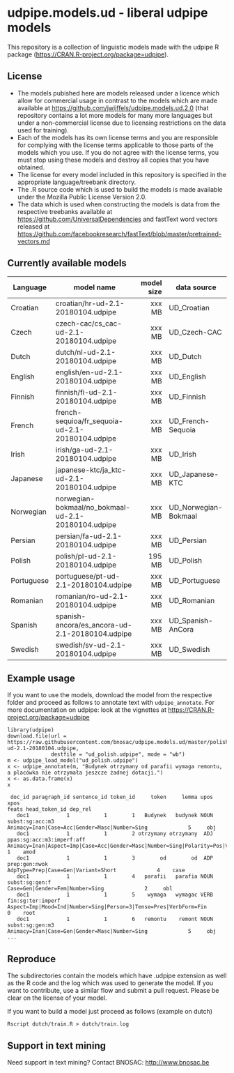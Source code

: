 # udpipe.models.ud - liberal udpipe models

This repository is a collection of linguistic models made with the udpipe R package (https://CRAN.R-project.org/package=udpipe). 

## License

- The models pubished here are models released under a licence which allow for commercial usage in contrast to the models which are made available at https://github.com/jwijffels/udpipe.models.ud.2.0 (that repository contains a lot more models for many more languages but under a non-commercial license due to licensing restrictions on the data used for training).
- Each of the models has its own license terms and you are responsible for complying with the license terms applicable to those parts of the models which you use. If you do not agree with the license terms, you must stop using these models and destroy all copies that you have obtained.
- The license for every model included in this repository is specified in the appropriate language/treebank directory. 
- The .R source code which is used to build the models is made available under the Mozilla Public License Version 2.0.
- The data which is used when constructing the models is data from the respective treebanks available at https://github.com/UniversalDependencies and fastText word vectors released at https://github.com/facebookresearch/fastText/blob/master/pretrained-vectors.md

## Currently available models

| Language        | model name                                          | model size  | data source          |
| ----------------|-----------------------------------------------------| -----------:| ---------------------|
| Croatian        | croatian/hr-ud-2.1-20180104.udpipe                  | xxx MB      | UD_Croatian          |
| Czech           | czech-cac/cs_cac-ud-2.1-20180104.udpipe             | xxx MB      | UD_Czech-CAC         |
| Dutch           | dutch/nl-ud-2.1-20180104.udpipe                     | xxx MB      | UD_Dutch             |
| English         | english/en-ud-2.1-20180104.udpipe                   | xxx MB      | UD_English           |
| Finnish         | finnish/fi-ud-2.1-20180104.udpipe                   | xxx MB      | UD_Finnish           |
| French          | french-sequioa/fr_sequoia-ud-2.1-20180104.udpipe    | xxx MB      | UD_French-Sequoia    |
| Irish           | irish/ga-ud-2.1-20180104.udpipe                     | xxx MB      | UD_Irish             |
| Japanese        | japanese-ktc/ja_ktc-ud-2.1-20180104.udpipe          | xxx MB      | UD_Japanese-KTC      |
| Norwegian       | norwegian-bokmaal/no_bokmaal-ud-2.1-20180104.udpipe | xxx MB      | UD_Norwegian-Bokmaal |
| Persian         | persian/fa-ud-2.1-20180104.udpipe                   | xxx MB      | UD_Persian           |
| Polish          | polish/pl-ud-2.1-20180104.udpipe                    | 195 MB      | UD_Polish            |
| Portuguese      | portuguese/pt-ud-2.1-20180104.udpipe                | xxx MB      | UD_Portuguese        |
| Romanian        | romanian/ro-ud-2.1-20180104.udpipe                  | xxx MB      | UD_Romanian          |
| Spanish         | spanish-ancora/es_ancora-ud-2.1-20180104.udpipe     | xxx MB      | UD_Spanish-AnCora    |
| Swedish         | swedish/sv-ud-2.1-20180104.udpipe                   | xxx MB      | UD_Swedish           |


## Example usage

If you want to use the models, download the model from the respective folder and proceed as follows to annotate text with `udpipe_annotate`.
For more documentation on udpipe: look at the vignettes at https://CRAN.R-project.org/package=udpipe

```
library(udpipe)
download.file(url = https://raw.githubusercontent.com/bnosac/udpipe.models.ud/master/polish/pl-ud-2.1-20180104.udpipe, 
              destfile = "ud_polish.udpipe", mode = "wb")
m <- udpipe_load_model("ud_polish.udpipe")
x <- udpipe_annotate(m, "Budynek otrzymany od parafii wymaga remontu, a placówka nie otrzymała jeszcze żadnej dotacji.")
x <- as.data.frame(x)
x

 doc_id paragraph_id sentence_id token_id     token     lemma upos                      xpos                                                                                          feats head_token_id dep_rel
   doc1            1           1        1   Budynek   budynek NOUN           subst:sg:acc:m3                                                  Animacy=Inan|Case=Acc|Gender=Masc|Number=Sing             5     obj
   doc1            1           1        2 otrzymany otrzymany  ADJ ppas:sg:acc:m3:imperf:aff Animacy=Inan|Aspect=Imp|Case=Acc|Gender=Masc|Number=Sing|Polarity=Pos|VerbForm=Part|Voice=Pass             1    amod
   doc1            1           1        3        od        od  ADP             prep:gen:nwok                                                            AdpType=Prep|Case=Gen|Variant=Short             4    case
   doc1            1           1        4   parafii   parafia NOUN            subst:sg:gen:f                                                                Case=Gen|Gender=Fem|Number=Sing             2     obl
   doc1            1           1        5    wymaga   wymagac VERB         fin:sg:ter:imperf                               Aspect=Imp|Mood=Ind|Number=Sing|Person=3|Tense=Pres|VerbForm=Fin             0    root
   doc1            1           1        6   remontu    remont NOUN           subst:sg:gen:m3                                                  Animacy=Inan|Case=Gen|Gender=Masc|Number=Sing             5     obj
...
```

## Reproduce

The subdirectories contain the models which have .udpipe extension as well as the R code and the log which was used to generate the model.
If you want to contribute, use a similar flow and submit a pull request. Please be clear on the license of your model.

If you want to build a model just proceed as follows (example on dutch)

```
Rscript dutch/train.R > dutch/train.log
```

## Support in text mining

Need support in text mining?
Contact BNOSAC: http://www.bnosac.be

